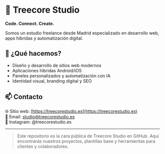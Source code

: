 # 🌲 Treecore Studio

**Code. Connect. Create.**

Somos un estudio freelance desde Madrid especializado en desarrollo web, apps híbridas y automatización digital.

## 💼 ¿Qué hacemos?

- Diseño y desarrollo de sitios web modernos
- Aplicaciones híbridas Android/iOS
- Paneles personalizados y automatización con IA
- Identidad visual, branding digital y SEO

## 📫 Contacto

🌐 Sitio web: [https://treecorestudio.es](https://treecorestudio.es)  
📩 Email: studio@treecorestudio.es  
🔗 Instagram: @treecorestudio.es

---

> Este repositorio es la cara pública de Treecore Studio en GitHub. Aquí encontrarás nuestros proyectos, plantillas base y herramientas para clientes y colaboradores.

